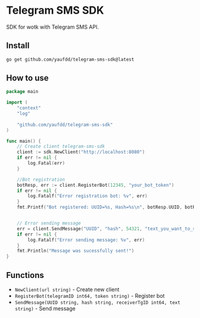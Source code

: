# Telegram SMS SDK

SDK for wotk with Telegram SMS API.

## Install

```bash
go get github.com/yaufdd/telegram-sms-sdk@latest
```

## How to use

```go
package main

import (
    "context"
    "log"
    
    "github.com/yaufdd/telegram-sms-sdk"
)

func main() {
    // Create client telegram-sms-sdk
    client := sdk.NewClient("http://localhost:8080")
    if err != nil {
        log.Fatal(err)
    }

    //Bot registration
    botResp, err := client.RegisterBot(12345, "your_bot_token")
    if err != nil {
        log.Fatalf("Error registration bot: %v", err)
    }
    fmt.Printf("Bot registered: UUID=%s, Hash=%s\n", botResp.UUID, botResp.Hash)


    // Error sending message
    err = client.SendMessage("UUID", "hash", 54321, "text_you_want_to_send")
    if err != nil {
        log.Fatalf("Error sending message: %v", err)
    }
    fmt.Println("Message was sucessfully sent!")
}
```

## Functions

- `NewClient(url string)` - Create new client
- `RegisterBot(telegramID int64, token string)` - Register bot
- `SendMessage(UUID string, hash string, receiverTgID int64, text string)` - Send message

